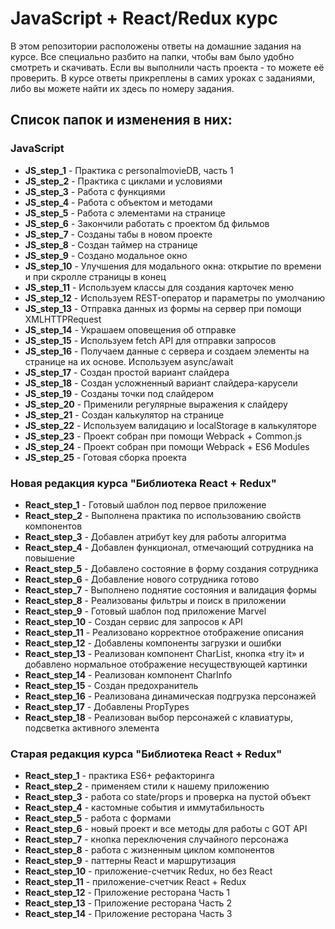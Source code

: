 # JavaScript + React/Redux курс

В этом репозитории расположены ответы на домашние задания на курсе. Все специально разбито на папки, чтобы вам было удобно смотреть и скачивать. Если вы выполнили часть проекта - то можете её проверить. 
В курсе ответы прикреплены в самих уроках с заданиями, либо вы можете найти их здесь по номеру задания.

## Список папок и изменения в них:

### JavaScript

* **JS_step_1** - Практика с personalmovieDB, часть 1
* **JS_step_2** - Практика с циклами и условиями
* **JS_step_3** - Работа с функциями
* **JS_step_4** - Работа с объектом и методами
* **JS_step_5** - Работа с элементами на странице
* **JS_step_6** - Закончили работать с проектом бд фильмов
* **JS_step_7** - Созданы табы в новом проекте
* **JS_step_8** - Создан таймер на странице
* **JS_step_9** - Создано модальное окно
* **JS_step_10** - Улучшения для модального окна: открытие по времени и при скролле страницы в конец
* **JS_step_11** - Используем классы для создания карточек меню
* **JS_step_12** - Используем REST-оператор и параметры по умолчанию
* **JS_step_13** - Отправка данных из формы на сервер при помощи XMLHTTPRequest
* **JS_step_14** - Украшаем оповещения об отправке
* **JS_step_15** - Используем fetch API для отправки запросов
* **JS_step_16** - Получаем данные с сервера и создаем элементы на странице на их основе. Используем async/await
* **JS_step_17** - Создан простой вариант слайдера
* **JS_step_18** - Создан усложненный вариант слайдера-карусели
* **JS_step_19** - Созданы точки под слайдером
* **JS_step_20** - Применили регулярные выражения к слайдеру
* **JS_step_21** - Создан калькулятор на странице
* **JS_step_22** - Используем валидацию и localStorage в калькуляторе
* **JS_step_23** - Проект собран при помощи Webpack + Common.js
* **JS_step_24** - Проект собран при помощи Webpack + ES6 Modules
* **JS_step_25** - Готовая сборка проекта

### Новая редакция курса "Библиотека React + Redux"

* **React_step_1** - Готовый шаблон под первое приложение
* **React_step_2** - Выполнена практика по использованию свойств компонентов
* **React_step_3** - Добавлен атрибут key для работы алгоритма
* **React_step_4** - Добавлен функционал, отмечающий сотрудника на повышение
* **React_step_5** - Добавлено состояние в форму создания сотрудника
* **React_step_6** - Добавление нового сотрудника готово
* **React_step_7** - Выполнено поднятие состояния и валидация формы
* **React_step_8** - Реализованы фильтры и поиск в приложении
* **React_step_9** - Готовый шаблон под приложение Marvel
* **React_step_10** - Создан сервис для запросов к API
* **React_step_11** - Реализовано корректное отображение описания
* **React_step_12** - Добавлены компоненты загрузки и ошибки
* **React_step_13** - Реализован компонент CharList, кнопка «try it» и добавлено нормальное отображение несуществующей картинки
* **React_step_14** - Реализован компонент CharInfo
* **React_step_15** - Создан предохранитель
* **React_step_16** - Реализована динамическая подгрузка персонажей
* **React_step_17** - Добавлены PropTypes
* **React_step_18** - Реализован выбор персонажей с клавиатуры, подсветка активного элемента

### Старая редакция курса "Библиотека React + Redux"

* **React_step_1** - практика ES6+ рефакторинга
* **React_step_2** - применяем стили к нашему приложению
* **React_step_3** - работа со state/props и проверка на пустой объект
* **React_step_4** - кастомные события и иммутабильность
* **React_step_5** - работа с формами
* **React_step_6** - новый проект и все методы для работы с GOT API
* **React_step_7** - кнопка переключения случайного персонажа
* **React_step_8** - работа с жизненным циклом компонентов
* **React_step_9** - паттерны React и маршрутизация
* **React_step_10** - приложение-счетчик Redux, но без React
* **React_step_11** - приложение-счетчик React + Redux
* **React_step_12** - Приложение ресторана Часть 1
* **React_step_13** - Приложение ресторана Часть 2
* **React_step_14** - Приложение ресторана Часть 3